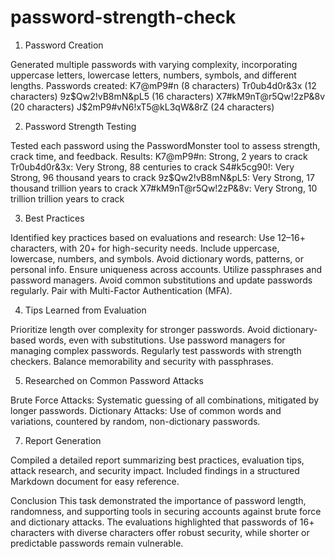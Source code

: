# password-strength-check

1. Password Creation

Generated multiple passwords with varying complexity, incorporating uppercase letters, lowercase letters, numbers, symbols, and different lengths.
Passwords created:
K7@mP9#n (8 characters)
Tr0ub4d0r&3x (12 characters)
9z$Qw2!vB8mN&pL5 (16 characters)
X7#kM9nT@r5Qw!2zP&8v (20 characters)
J$2mP9#vN6!xT5@kL3qW&8rZ (24 characters)



2. Password Strength Testing

Tested each password using the PasswordMonster tool to assess strength, crack time, and feedback.
Results:
K7@mP9#n: Strong, 2 years to crack
Tr0ub4d0r&3x: Very Strong, 88 centuries to crack
S4#k5cg90!: Very Strong, 96 thousand years to crack
9z$Qw2!vB8mN&pL5: Very Strong, 17 thousand trillion years to crack
X7#kM9nT@r5Qw!2zP&8v: Very Strong, 10 trillion trillion years to crack



3. Best Practices

Identified key practices based on evaluations and research:
Use 12–16+ characters, with 20+ for high-security needs.
Include uppercase, lowercase, numbers, and symbols.
Avoid dictionary words, patterns, or personal info.
Ensure uniqueness across accounts.
Utilize passphrases and password managers.
Avoid common substitutions and update passwords regularly.
Pair with Multi-Factor Authentication (MFA).



4. Tips Learned from Evaluation

Prioritize length over complexity for stronger passwords.
Avoid dictionary-based words, even with substitutions.
Use password managers for managing complex passwords.
Regularly test passwords with strength checkers.
Balance memorability and security with passphrases.

5. Researched on Common Password Attacks

Brute Force Attacks: Systematic guessing of all combinations, mitigated by longer passwords.
Dictionary Attacks: Use of common words and variations, countered by random, non-dictionary passwords.


7. Report Generation

Compiled a detailed report summarizing best practices, evaluation tips, attack research, and security impact.
Included findings in a structured Markdown document for easy reference.

Conclusion
This task demonstrated the importance of password length, randomness, and supporting tools in securing accounts against brute force and dictionary attacks. The evaluations highlighted that passwords of 16+ characters with diverse characters offer robust security, while shorter or predictable passwords remain vulnerable.
